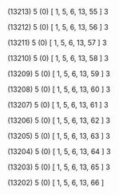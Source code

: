 (13213) 5 (0) [ 1, 5, 6, 13, 55 ] 3 


(13212) 5 (0) [ 1, 5, 6, 13, 56 ] 3 


(13211) 5 (0) [ 1, 5, 6, 13, 57 ] 3 


(13210) 5 (0) [ 1, 5, 6, 13, 58 ] 3 


(13209) 5 (0) [ 1, 5, 6, 13, 59 ] 3 


(13208) 5 (0) [ 1, 5, 6, 13, 60 ] 3 


(13207) 5 (0) [ 1, 5, 6, 13, 61 ] 3 


(13206) 5 (0) [ 1, 5, 6, 13, 62 ] 3 


(13205) 5 (0) [ 1, 5, 6, 13, 63 ] 3 


(13204) 5 (0) [ 1, 5, 6, 13, 64 ] 3 


(13203) 5 (0) [ 1, 5, 6, 13, 65 ] 3 


(13202) 5 (0) [ 1, 5, 6, 13, 66 ]  

